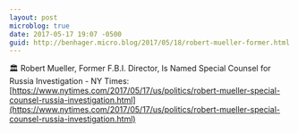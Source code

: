 ```yaml
---
layout: post
microblog: true
date: 2017-05-17 19:07 -0500
guid: http://benhager.micro.blog/2017/05/18/robert-mueller-former.html
---
```

🏛 Robert Mueller, Former F.B.I. Director, Is Named Special Counsel for Russia Investigation - NY Times: [https://www.nytimes.com/2017/05/17/us/politics/robert-mueller-special-counsel-russia-investigation.html](https://www.nytimes.com/2017/05/17/us/politics/robert-mueller-special-counsel-russia-investigation.html)
